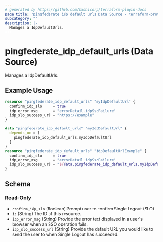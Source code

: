 ```yaml
---
# generated by https://github.com/hashicorp/terraform-plugin-docs
page_title: "pingfederate_idp_default_urls Data Source - terraform-provider-pingfederate"
subcategory: ""
description: |-
  Manages a IdpDefaultUrls.
---
```


# pingfederate_idp_default_urls (Data Source)

Manages a IdpDefaultUrls.

## Example Usage

```terraform
resource "pingfederate_idp_default_urls" "myIdpDefaultUrl" {
  confirm_idp_slo     = true
  idp_error_msg       = "errorDetail.idpSsoFailure"
  idp_slo_success_url = "https://example"
}

data "pingfederate_idp_default_urls" "myIdpDefaultUrl" {
  depends_on = [
    pingfederate_idp_default_urls.myIdpDefaultUrl
  ]
}
resource "pingfederate_idp_default_urls" "idpDefaultUrlExample" {
  confirm_idp_slo     = true
  idp_error_msg       = "errorDetail.idpSsoFailure"
  idp_slo_success_url = "${data.pingfederate_idp_default_urls.myIdpDefaultUrl.idp_slo_success_url}.com"
}
```

<!-- schema generated by tfplugindocs -->
## Schema

### Read-Only

- `confirm_idp_slo` (Boolean) Prompt user to confirm Single Logout (SLO).
- `id` (String) The ID of this resource.
- `idp_error_msg` (String) Provide the error text displayed in a user's browser when an SSO operation fails.
- `idp_slo_success_url` (String) Provide the default URL you would like to send the user to when Single Logout has succeeded.
